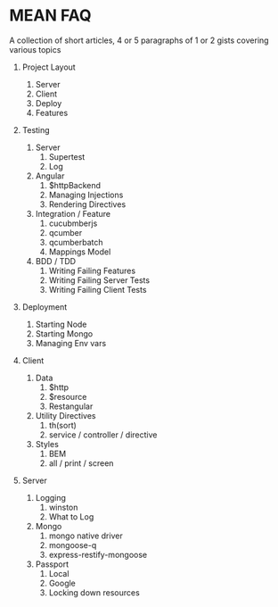 # MEAN FAQ

A collection of short articles, 4 or 5 paragraphs of 1 or 2 gists covering
various topics

1. Project Layout
    1. Server
    1. Client
    1. Deploy
    1. Features

1. Testing
    1. Server
        1. Supertest
        1. Log
    1. Angular
        1. $httpBackend
        1. Managing Injections
        1. Rendering Directives
    1. Integration / Feature
        1. cucubmberjs
        1. qcumber
        1. qcumberbatch
        1. Mappings Model
    1. BDD / TDD
        1. Writing Failing Features
        1. Writing Failing Server Tests
        1. Writing Failing Client Tests

1. Deployment
    1. Starting Node
    1. Starting Mongo
    1. Managing Env vars

1. Client
    1. Data
        1. $http
        1. $resource
        1. Restangular
    1. Utility Directives
        1. th(sort)
        1. service / controller / directive
    1. Styles
        1. BEM
        1. all / print / screen

1. Server
    1. Logging
        1. winston
        1. What to Log
    1. Mongo
        1. mongo native driver
        1. mongoose-q
        1. express-restify-mongoose
    1. Passport
        1. Local
        1. Google
        1. Locking down resources

